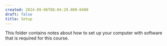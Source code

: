```yaml
---
created: 2024-09-06T08:04:29.000-0400
draft: false
title: Setup
---
```


This folder contains notes about how to set up your computer with software that is required for this course.